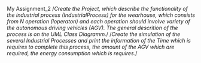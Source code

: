 My Assignment_2
/*Create the Project, which describe the functionality of the industrial process (IndustrialProcess) for the wearhouse, which consists from N operation (Ioperaton) and each operation should involve variety of the autonomous driving vehicles (AGV). The general descrition of the process is on the UML Class Diagramm.*/
/*Create the simulation of the several Industrial Processes and print the information of the Time which is requires to complete this process, the amount of the AGV which are required, the energy consumption which is requires.*/


